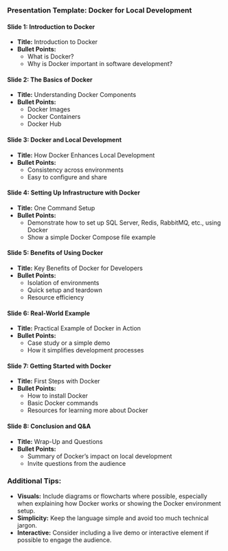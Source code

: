 ### Presentation Template: Docker for Local Development

#### Slide 1: Introduction to Docker
- **Title:** Introduction to Docker
- **Bullet Points:**
    - What is Docker?
    - Why is Docker important in software development?

#### Slide 2: The Basics of Docker
- **Title:** Understanding Docker Components
- **Bullet Points:**
    - Docker Images
    - Docker Containers
    - Docker Hub

#### Slide 3: Docker and Local Development
- **Title:** How Docker Enhances Local Development
- **Bullet Points:**
    - Consistency across environments
    - Easy to configure and share

#### Slide 4: Setting Up Infrastructure with Docker
- **Title:** One Command Setup
- **Bullet Points:**
    - Demonstrate how to set up SQL Server, Redis, RabbitMQ, etc., using Docker
    - Show a simple Docker Compose file example

#### Slide 5: Benefits of Using Docker
- **Title:** Key Benefits of Docker for Developers
- **Bullet Points:**
    - Isolation of environments
    - Quick setup and teardown
    - Resource efficiency

#### Slide 6: Real-World Example
- **Title:** Practical Example of Docker in Action
- **Bullet Points:**
    - Case study or a simple demo
    - How it simplifies development processes

#### Slide 7: Getting Started with Docker
- **Title:** First Steps with Docker
- **Bullet Points:**
    - How to install Docker
    - Basic Docker commands
    - Resources for learning more about Docker

#### Slide 8: Conclusion and Q&A
- **Title:** Wrap-Up and Questions
- **Bullet Points:**
    - Summary of Docker’s impact on local development
    - Invite questions from the audience

### Additional Tips:
- **Visuals:** Include diagrams or flowcharts where possible, especially when explaining how Docker works or showing the Docker environment setup.
- **Simplicity:** Keep the language simple and avoid too much technical jargon.
- **Interactive:** Consider including a live demo or interactive element if possible to engage the audience.
